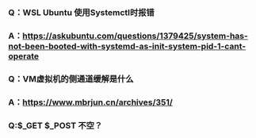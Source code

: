 ### Q：WSL Ubuntu 使用Systemctl时报错
### A：https://askubuntu.com/questions/1379425/system-has-not-been-booted-with-systemd-as-init-system-pid-1-cant-operate 
   
### Q：VM虚拟机的侧通道缓解是什么
### A：https://www.mbrjun.cn/archives/351/

### Q:$_GET $_POST 不空？